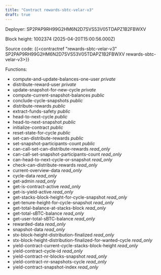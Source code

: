 ```yaml
---
title: "Contract rewards-sbtc-velar-v3"
draft: true
---
```

Deployer: SP2PAP9RH99G2HM6N2D7SVS53V05TDAPZ1B2FBWXV


 



Block height: 1002374 (2025-04-20T15:00:56.000Z)

Source code: {{<contractref "rewards-sbtc-velar-v3" SP2PAP9RH99G2HM6N2D7SVS53V05TDAPZ1B2FBWXV rewards-sbtc-velar-v3>}}

Functions:

* compute-and-update-balances-one-user _private_
* distribute-reward-user _private_
* update-snapshot-for-new-cycle _private_
* compute-current-snapshot-balances _public_
* conclude-cycle-snapshots _public_
* distribute-rewards _public_
* extract-funds-safety _public_
* head-to-next-cycle _public_
* head-to-next-snapshot _public_
* initialize-contract _public_
* reset-state-for-cycle _public_
* set-can-distribute-rewards _public_
* set-snapshot-participants-count _public_
* can-call-set-can-distribute-rewards _read_only_
* can-call-set-snapshot-participants-count _read_only_
* can-head-to-next-cycle-or-snapshot _read_only_
* check-can-distribute-rewards _read_only_
* current-overview-data _read_only_
* cycle-data _read_only_
* get-admin _read_only_
* get-is-contract-active _read_only_
* get-is-yield-active _read_only_
* get-stacks-block-height-for-cycle-snapshot _read_only_
* get-tenure-height-for-cycle-snapshot _read_only_
* get-total-balance-at-stacks-block _read_only_
* get-total-sBTC-balance _read_only_
* get-user-total-sBTC-balance _read_only_
* rewarded-data _read_only_
* snapshot-data _read_only_
* stx-block-height-distribution-finalized _read_only_
* stx-block-height-distribution-finalized-for-wanted-cycle _read_only_
* yield-contract-current-cycle-stacks-block-height _read_only_
* yield-contract-cycle-id _read_only_
* yield-contract-nr-blocks-snapshot _read_only_
* yield-contract-nr-snapshots-cycle _read_only_
* yield-contract-snapshot-index _read_only_
